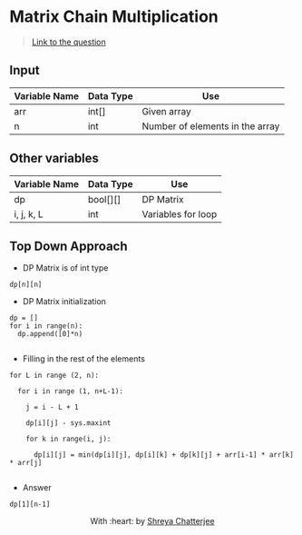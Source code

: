# Matrix Chain Multiplication

> [Link to the question](https://www.geeksforgeeks.org/matrix-chain-multiplication-dp-8/)

## Input
| Variable Name | Data Type | Use | 
|---- | ----- | ----- |
| arr | int[] | Given array |
| n | int | Number of elements in the array |

## Other variables
| Variable Name | Data Type | Use | 
|---- | ----- | ----- |
| dp | bool[][] | DP Matrix |
| i, j, k, L | int | Variables for loop |


## Top Down Approach

- DP Matrix is of int type

`dp[n][n]`

- DP Matrix initialization

```
dp = []
for i in range(n):
  dp.append([0]*n)
 
```

- Filling in the rest of the elements

```
for L in range (2, n):

  for i in range (1, n+L-1):
  
    j = i - L + 1
    
    dp[i][j] - sys.maxint
    
    for k in range(i, j):
    
      dp[i][j] = min(dp[i][j], dp[i][k] + dp[k][j] + arr[i-1] * arr[k] * arr[j]
  
```

- Answer

`dp[1][n-1]`

<p align="center">
	With :heart: by <a href="https://github.com/Shreya549" target="_blank">Shreya Chatterjee</a>
</p>
